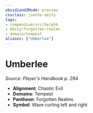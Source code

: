 ```yaml
---
obsidianUIMode: preview
cssclass: json5e-deity
tags:
- compendium/src/5e/phb
- deity/forgotten-realms
- domain/tempest
aliases: ["Umberlee"]
---
```

# Umberlee
*Source: Player's Handbook p. 294* 

- **Alignment**: Chaotic Evil
- **Domains**: Tempest
- **Pantheon**: Forgotten Realms
- **Symbol**: Wave curling left and right